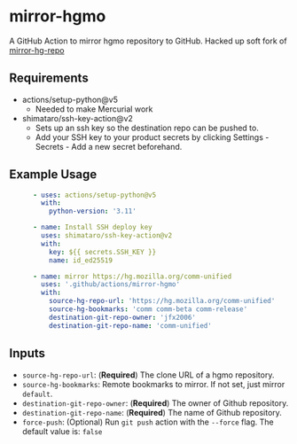 # mirror-hgmo

A GitHub Action to mirror hgmo repository to GitHub. Hacked up soft fork of
[mirror-hg-repo](https://github.com/mozillazg/mirror-hg-repo)

## Requirements

- actions/setup-python@v5
  - Needed to make Mercurial work
- shimataro/ssh-key-action@v2
  - Sets up an ssh key so the destination repo can be pushed to.
  - Add your SSH key to your product secrets by clicking 
    Settings - Secrets - Add a new secret beforehand.

## Example Usage

```yaml
      - uses: actions/setup-python@v5
        with:
          python-version: '3.11'

      - name: Install SSH deploy key
        uses: shimataro/ssh-key-action@v2
        with:
          key: ${{ secrets.SSH_KEY }}
          name: id_ed25519

      - name: mirror https://hg.mozilla.org/comm-unified
        uses: '.github/actions/mirror-hgmo'
        with:
          source-hg-repo-url: 'https://hg.mozilla.org/comm-unified'
          source-hg-bookmarks: 'comm comm-beta comm-release'
          destination-git-repo-owner: 'jfx2006'
          destination-git-repo-name: 'comm-unified'
```

## Inputs

* `source-hg-repo-url`: (**Required**) The clone URL of a hgmo repository.
* `source-hg-bookmarks`: Remote bookmarks to mirror. If not set, just mirror `default`.
* `destination-git-repo-owner`: (**Required**) The owner of Github repository.
* `destination-git-repo-name`: (**Required**) The name of Github repository.
* `force-push`: (Optional) Run `git push` action with the `--force` flag. The default value is: `false`

